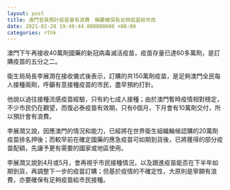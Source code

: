```yaml
---
layout: post
title: 澳門官員預計疫苗會有浪費　稱要確保有足夠疫苗給市民
date: 2021-02-28 19:49:44.000000000 +08:00
categories: rthk
---
```


澳門下午再接收40萬劑國藥的新冠病毒滅活疫苗，疫苗存量已達60多萬劑，是訂購疫苗的五分之二。

衛生局局長李展潤在接收儀式後表示，訂購的共150萬劑疫苗，是足夠澳門全民每人接種兩劑，呼籲有意接種疫苗的市民，盡早預約打針。

他說以過往接種流感疫苗經驗，只有約七成人接種；由於澳門暫時疫情相對穩定，不少市民仍在觀望，而復必泰疫苗有效期，只有6個月，下月會有10萬劑交付，所以預計會有浪費。

李展潤又說，因應澳門的情況和能力，已經將在世界衛生組織輪候認購的20萬劑疫苗排名押後；而較早前在確定國藥的應急疫苗可如期到貨後，已將獲得的部分疫苗配額，先讓予更有需要的國家或地區使用。

李展潤又說到4月或5月，會再視乎市民接種情況，以及跟進疫苗能否在下半年如期到貨，再調整下一步的疫苗訂購；但基於疫情的不確定性，大原則是寧願有浪費，亦要確保有足夠疫苗給市民接種。
